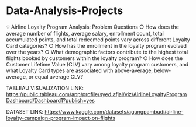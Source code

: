 # Data-Analysis-Projects

💡 Airline Loyalty Program Analysis:
Problem Questions
○ How does the average number of flights, average salary, enrollment count, total accumulated points, and total redeemed points vary across different Loyalty Card categories?
○ How has the enrollment in the loyalty program evolved over the years?
○ What demographic factors contribute to the highest total flights booked by customers within the loyalty program?
○ How does the Customer Lifetime Value (CLV) vary among loyalty program customers, and what Loyalty Card types are associated with above-average, below-average, or equal average CLV?

TABLEAU VISUALIZATION LINK: https://public.tableau.com/app/profile/syed.afjal/viz/AirlineLoyaltyProgramDashboard/Dashboard1?publish=yes

DATASET LINK: https://www.kaggle.com/datasets/agungpambudi/airline-loyalty-campaign-program-impact-on-flights
